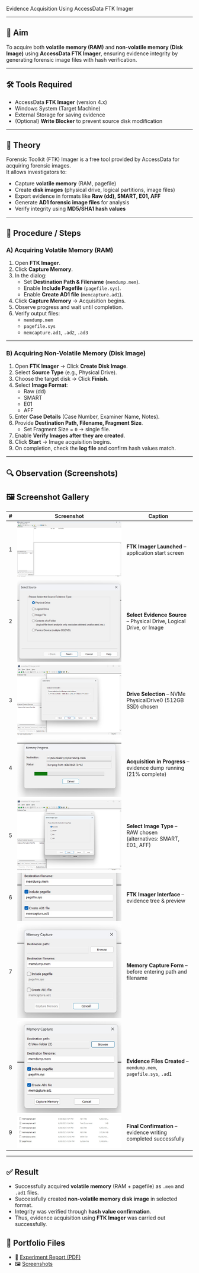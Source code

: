Evidence Acquisition Using AccessData FTK Imager  

---

## 🎯 Aim  
To acquire both **volatile memory (RAM)** and **non-volatile memory (Disk Image)** using **AccessData FTK Imager**, ensuring evidence integrity by generating forensic image files with hash verification.  

---

## 🛠️ Tools Required  
- AccessData **FTK Imager** (version 4.x)  
- Windows System (Target Machine)  
- External Storage for saving evidence  
- (Optional) **Write Blocker** to prevent source disk modification  

---

## 📖 Theory  
Forensic Toolkit (FTK) Imager is a free tool provided by AccessData for acquiring forensic images.  
It allows investigators to:  
- Capture **volatile memory** (RAM, pagefile)  
- Create **disk images** (physical drive, logical partitions, image files)  
- Export evidence in formats like **Raw (dd), SMART, E01, AFF**  
- Generate **AD1 forensic image files** for analysis  
- Verify integrity using **MD5/SHA1 hash values**  

---

## 📝 Procedure / Steps  

### A) Acquiring Volatile Memory (RAM)  
1. Open **FTK Imager**.  
2. Click **Capture Memory**.  
3. In the dialog:  
   - Set **Destination Path & Filename** (`memdump.mem`).  
   - Enable **Include Pagefile** (`pagefile.sys`).  
   - Enable **Create AD1 file** (`memcapture.ad1`).  
4. Click **Capture Memory** → Acquisition begins.  
5. Observe progress and wait until completion.  
6. Verify output files:  
   - `memdump.mem`  
   - `pagefile.sys`  
   - `memcapture.ad1`, `.ad2`, `.ad3`  

---

### B) Acquiring Non-Volatile Memory (Disk Image)  
1. Open **FTK Imager** → Click **Create Disk Image**.  
2. Select **Source Type** (e.g., Physical Drive).  
3. Choose the target disk → Click **Finish**.  
4. Select **Image Format**:  
   - Raw (dd)  
   - SMART  
   - E01  
   - AFF  
5. Enter **Case Details** (Case Number, Examiner Name, Notes).  
6. Provide **Destination Path, Filename, Fragment Size**.  
   - Set Fragment Size = `0` → single file.  
7. Enable **Verify Images after they are created**.  
8. Click **Start** → Image acquisition begins.  
9. On completion, check the **log file** and confirm hash values match.  

---

## 🔍 Observation (Screenshots)  

## 🖼️ Screenshot Gallery

| # | Screenshot | Caption |
|---|------------|---------|
| 1 | ![FTK Home](screenshots/ftk_01.jpg) | **FTK Imager Launched** – application start screen |
| 2 | ![Source Select](screenshots/ftk_07.jpg) | **Select Evidence Source** – Physical Drive, Logical Drive, or Image |
| 3 | ![Drive Select](screenshots/ftk_08.png) | **Drive Selection** – NVMe PhysicalDrive0 (512GB SSD) chosen |
| 4 | ![Progress](screenshots/ftk_05.jpg) | **Acquisition in Progress** – evidence dump running (21% complete) |
| 5 | ![Image Type](screenshots/ftk_09.png) | **Select Image Type** – RAW chosen (alternatives: SMART, E01, AFF) |
| 6 | ![FTK UI](screenshots/ftk_04.jpg) | **FTK Imager Interface** – evidence tree & preview |
| 7 | ![Blank Form](screenshots/ftk_02.jpg) | **Memory Capture Form** – before entering path and filename |
| 8 | ![Evidence Files](screenshots/ftk_03.jpg) | **Evidence Files Created** – `memdump.mem`, `pagefile.sys`, `.ad1` |
| 9 | ![Final Confirmation](screenshots/ftk_06.jpg) | **Final Confirmation** – evidence writing completed successfully |






---

## ✅ Result  
- Successfully acquired **volatile memory** (RAM + pagefile) as `.mem` and `.ad1` files.  
- Successfully created **non-volatile memory disk image** in selected format.  
- Integrity was verified through **hash value confirmation**.  
- Thus, evidence acquisition using **FTK Imager** was carried out successfully.
  
## 📂 Portfolio Files  
- 📄 [Experiment Report (PDF)](Ex.No.5-Autopsy.pdf)    
- 🖼️ [Screenshots](screenshots/)  

